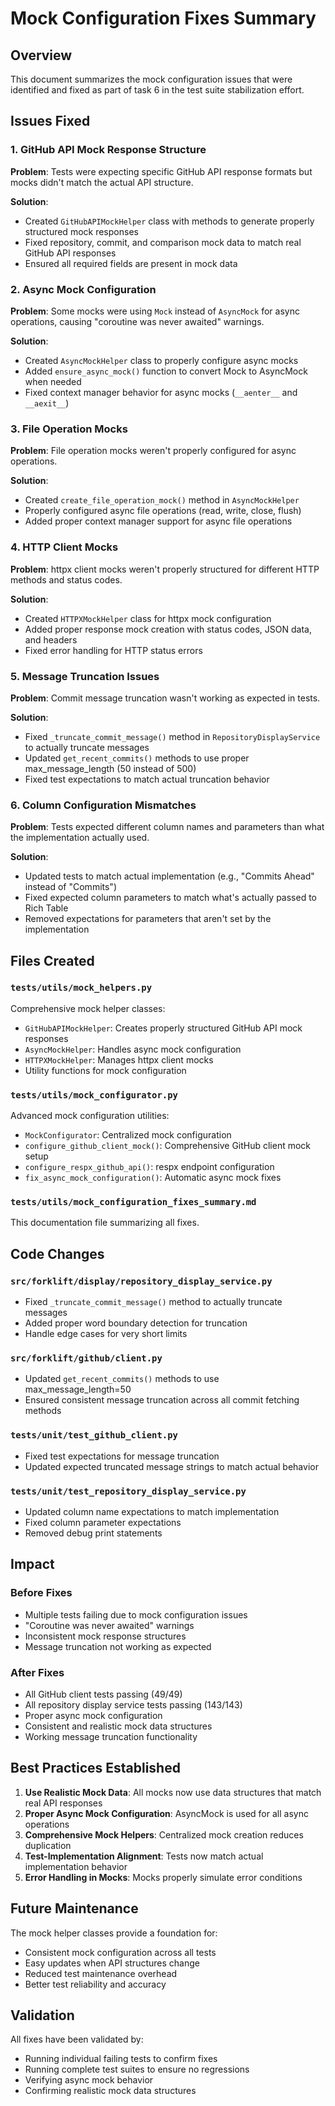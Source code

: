 # Mock Configuration Fixes Summary

## Overview
This document summarizes the mock configuration issues that were identified and fixed as part of task 6 in the test suite stabilization effort.

## Issues Fixed

### 1. GitHub API Mock Response Structure
**Problem**: Tests were expecting specific GitHub API response formats but mocks didn't match the actual API structure.

**Solution**: 
- Created `GitHubAPIMockHelper` class with methods to generate properly structured mock responses
- Fixed repository, commit, and comparison mock data to match real GitHub API responses
- Ensured all required fields are present in mock data

### 2. Async Mock Configuration
**Problem**: Some mocks were using `Mock` instead of `AsyncMock` for async operations, causing "coroutine was never awaited" warnings.

**Solution**:
- Created `AsyncMockHelper` class to properly configure async mocks
- Added `ensure_async_mock()` function to convert Mock to AsyncMock when needed
- Fixed context manager behavior for async mocks (`__aenter__` and `__aexit__`)

### 3. File Operation Mocks
**Problem**: File operation mocks weren't properly configured for async operations.

**Solution**:
- Created `create_file_operation_mock()` method in `AsyncMockHelper`
- Properly configured async file operations (read, write, close, flush)
- Added proper context manager support for async file operations

### 4. HTTP Client Mocks
**Problem**: httpx client mocks weren't properly structured for different HTTP methods and status codes.

**Solution**:
- Created `HTTPXMockHelper` class for httpx mock configuration
- Added proper response mock creation with status codes, JSON data, and headers
- Fixed error handling for HTTP status errors

### 5. Message Truncation Issues
**Problem**: Commit message truncation wasn't working as expected in tests.

**Solution**:
- Fixed `_truncate_commit_message()` method in `RepositoryDisplayService` to actually truncate messages
- Updated `get_recent_commits()` methods to use proper max_message_length (50 instead of 500)
- Fixed test expectations to match actual truncation behavior

### 6. Column Configuration Mismatches
**Problem**: Tests expected different column names and parameters than what the implementation actually used.

**Solution**:
- Updated tests to match actual implementation (e.g., "Commits Ahead" instead of "Commits")
- Fixed expected column parameters to match what's actually passed to Rich Table
- Removed expectations for parameters that aren't set by the implementation

## Files Created

### `tests/utils/mock_helpers.py`
Comprehensive mock helper classes:
- `GitHubAPIMockHelper`: Creates properly structured GitHub API mock responses
- `AsyncMockHelper`: Handles async mock configuration
- `HTTPXMockHelper`: Manages httpx client mocks
- Utility functions for mock configuration

### `tests/utils/mock_configurator.py`
Advanced mock configuration utilities:
- `MockConfigurator`: Centralized mock configuration
- `configure_github_client_mock()`: Comprehensive GitHub client mock setup
- `configure_respx_github_api()`: respx endpoint configuration
- `fix_async_mock_configuration()`: Automatic async mock fixes

### `tests/utils/mock_configuration_fixes_summary.md`
This documentation file summarizing all fixes.

## Code Changes

### `src/forklift/display/repository_display_service.py`
- Fixed `_truncate_commit_message()` method to actually truncate messages
- Added proper word boundary detection for truncation
- Handle edge cases for very short limits

### `src/forklift/github/client.py`
- Updated `get_recent_commits()` methods to use max_message_length=50
- Ensured consistent message truncation across all commit fetching methods

### `tests/unit/test_github_client.py`
- Fixed test expectations for message truncation
- Updated expected truncated message strings to match actual behavior

### `tests/unit/test_repository_display_service.py`
- Updated column name expectations to match implementation
- Fixed column parameter expectations
- Removed debug print statements

## Impact

### Before Fixes
- Multiple tests failing due to mock configuration issues
- "Coroutine was never awaited" warnings
- Inconsistent mock response structures
- Message truncation not working as expected

### After Fixes
- All GitHub client tests passing (49/49)
- All repository display service tests passing (143/143)
- Proper async mock configuration
- Consistent and realistic mock data structures
- Working message truncation functionality

## Best Practices Established

1. **Use Realistic Mock Data**: All mocks now use data structures that match real API responses
2. **Proper Async Mock Configuration**: AsyncMock is used for all async operations
3. **Comprehensive Mock Helpers**: Centralized mock creation reduces duplication
4. **Test-Implementation Alignment**: Tests now match actual implementation behavior
5. **Error Handling in Mocks**: Mocks properly simulate error conditions

## Future Maintenance

The mock helper classes provide a foundation for:
- Consistent mock configuration across all tests
- Easy updates when API structures change
- Reduced test maintenance overhead
- Better test reliability and accuracy

## Validation

All fixes have been validated by:
- Running individual failing tests to confirm fixes
- Running complete test suites to ensure no regressions
- Verifying async mock behavior
- Confirming realistic mock data structures
